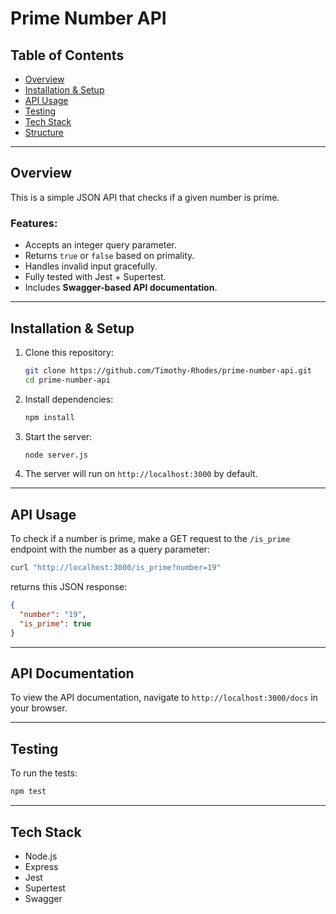# Prime Number API

## Table of Contents

- [Overview](#overview)
- [Installation & Setup](#installation--setup)
- [API Usage](#api-usage)
- [Testing](#testing)
- [Tech Stack](#tech-stack)
- [Structure](#structure)

---

## Overview

This is a simple JSON API that checks if a given number is prime.

### Features:

- Accepts an integer query parameter.
- Returns `true` or `false` based on primality.
- Handles invalid input gracefully.
- Fully tested with Jest + Supertest.
- Includes **Swagger-based API documentation**.

---

## Installation & Setup

1. Clone this repository:

   ```sh
   git clone https://github.com/Timothy-Rhodes/prime-number-api.git
   cd prime-number-api

   ```

2. Install dependencies:

   ```sh
   npm install
   ```

3. Start the server:

   ```sh
   node server.js
   ```

4. The server will run on `http://localhost:3000` by default.

---

## API Usage

To check if a number is prime, make a GET request to the `/is_prime` endpoint with the number as a query parameter:

```sh
curl "http://localhost:3000/is_prime?number=19"
```

returns this JSON response:

```json
{
  "number": "19",
  "is_prime": true
}
```

---

## API Documentation

To view the API documentation, navigate to `http://localhost:3000/docs` in your browser.

---

## Testing

To run the tests:

```sh
npm test
```

---

## Tech Stack

- Node.js
- Express
- Jest
- Supertest
- Swagger
